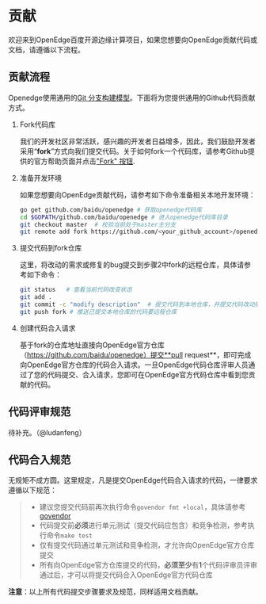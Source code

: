 # 贡献

欢迎来到OpenEdge百度开源边缘计算项目，如果您想要向OpenEdge贡献代码或文档，请遵循以下流程。

## 贡献流程

Openedge使用通用的[Git 分支构建模型](http://nvie.com/posts/a-successful-git-branching-model/)。下面将为您提供通用的Github代码贡献方式。

1. Fork代码库

   我们的开发社区非常活跃，感兴趣的开发者日益增多，因此，我们鼓励开发者采用“**fork**”方式向我们提交代码。关于如何fork一个代码库，请参考Github提供的官方帮助页面并点击["Fork" 按钮](https://help.github.com/articles/fork-a-repo/).

2. 准备开发环境

   如果您想要向OpenEdge贡献代码，请参考如下命令准备相关本地开发环境：
   ```bash
   go get github.com/baidu/openedge # 获取openedge代码库
   cd $GOPATH/github.com/baidu/openedge # 进入openedge代码库目录
   git checkout master  # 校验当前处于master主分支
   git remote add fork https://github.com/<your_github_account>/openedge  # 指定远程提交代码仓库
   ```

3. 提交代码到fork仓库

   这里，将改动的需求或修复的bug提交到步骤2中fork的远程仓库，具体请参考如下命令：
   ```bash
   git status   # 查看当前代码改变状态
   git add .
   git commit -c "modify description"  # 提交代码到本地仓库，并提交代码改动描述信息
   git push fork # 推送已提交本地仓库的代码要远程仓库
   ```

4. 创建代码合入请求

   基于fork的仓库地址直接向OpenEdge官方仓库（https://github.com/baidu/openedge）提交**pull request**，即可完成向OpenEdge官方仓库的代码合入请求。一旦OpenEdge代码仓库评审人员通过了您的代码提交、合入请求，您即可在OpenEdge官方代码仓库中看到您贡献的代码。

## 代码评审规范

待补充。（@ludanfeng）

## 代码合入规范

无规矩不成方圆。这里规定，凡是提交OpenEdge代码合入请求的代码，一律要求遵循以下规范：

> + 建议您提交代码前再次执行命令`govendor fmt +local`，具体请参考[govendor](https://github.com/kardianos/govendor)
> + 代码提交前**必须**进行单元测试（提交代码应包含）和竞争检测，参考执行命令`make test`
> + 仅有提交代码通过单元测试和竞争检测，才允许向OpenEdge官方仓库提交
> + 所有向OpenEdge官方仓库提交的代码，**必须至少**有**1**个代码评审员评审通过后，才可以将提交代码合入OpenEdge官方代码仓库

**注意**：以上所有代码提交步骤要求及规范，同样适用文档贡献。